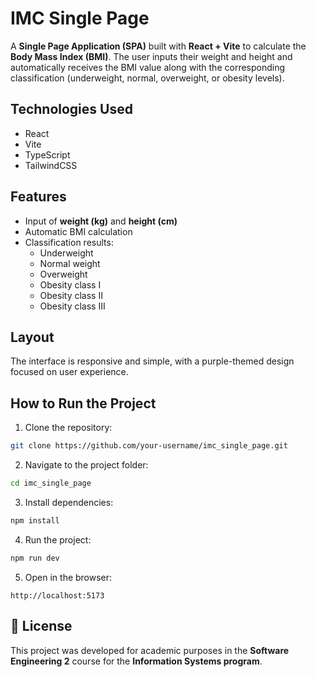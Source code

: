 # IMC Single Page

A **Single Page Application (SPA)** built with **React + Vite** to calculate the **Body Mass Index (BMI)**. The user inputs their weight and height and automatically receives the BMI value along with the corresponding classification (underweight, normal, overweight, or obesity levels).

## Technologies Used

- React
- Vite
- TypeScript
- TailwindCSS

## Features

- Input of **weight (kg)** and **height (cm)**
- Automatic BMI calculation
- Classification results:
  - Underweight
  - Normal weight
  - Overweight
  - Obesity class I
  - Obesity class II
  - Obesity class III

## Layout

The interface is responsive and simple, with a purple-themed design focused on user experience.

## How to Run the Project

1. Clone the repository:

```bash
git clone https://github.com/your-username/imc_single_page.git
```

2. Navigate to the project folder:

```bash
cd imc_single_page
```

3. Install dependencies:

```bash
npm install
```

4. Run the project:

```bash
npm run dev
```

5. Open in the browser:

```
http://localhost:5173
```

## 📄 License

This project was developed for academic purposes in the **Software Engineering 2** course for the **Information Systems program**.
